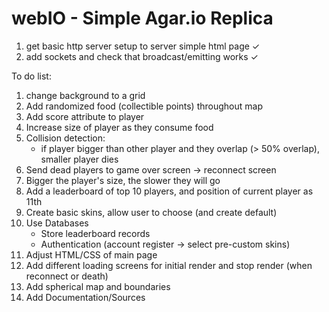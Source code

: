 # webIO - Simple Agar.io Replica

1. get basic http server setup to server simple html page ✓
2. add sockets and check that broadcast/emitting works ✓

To do list:
1. change background to a grid
2. Add randomized food (collectible points) throughout map
3. Add score attribute to player
4. Increase size of player as they consume food
5. Collision detection:
      - if player bigger than other player and they overlap (> 50% overlap),
        smaller player dies
6. Send dead players to game over screen -> reconnect screen
7. Bigger the player's size, the slower they will go
8. Add a leaderboard of top 10 players, and position of current player as 11th
9. Create basic skins, allow user to choose (and create default)
10. Use Databases
      - Store leaderboard records
      - Authentication (account register -> select pre-custom skins)
11. Adjust HTML/CSS of main page
12. Add different loading screens for initial render and stop render (when reconnect or death)
13. Add spherical map and boundaries
14. Add Documentation/Sources
